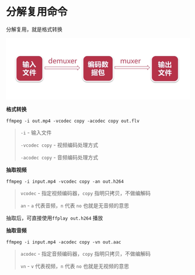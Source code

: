 # 分解复用命令

分解复用，就是格式转换

![013](https://github.com/winfredzen/VideoAudio/blob/main/Level1/images/013.png)



**格式转换**

```shell
ffmpeg -i out.mp4 -vcodec copy -acodec copy out.flv
```

> `-i` - 输入文件
>
> `-vcodec copy` - 视频编码处理方式
>
> `-acodec copy` - 音频编码处理方式



**抽取视频**

```shell
ffmpeg -i input.mp4 -vcodec copy -an out.h264
```

> `vcodec` -  指定视频编码器，`copy` 指明只拷贝，不做编解码
>
> `an` - `a` 代表音频，`n` 代表 `no` 也就是无音频的意思

抽取后，可直接使用`ffplay out.h264` 播放



**抽取音频**

```shell
ffmpeg -i input.mp4 -acodec copy -vn out.aac
```

> `acodec` - 指定音频编码器，`copy` 指明只拷贝，不做编解码
>
> `vn` - `v` 代表视频，`n` 代表 `no` 也就是无视频的意思





















